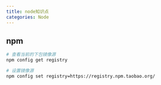 ```yaml
---
title: node知识点
categories: Node
---
```


## npm

```bash
# 查看当前的下包镜像源
npm config get registry

# 设置镜像源
npm config set registry=https://registry.npm.taobao.org/
```